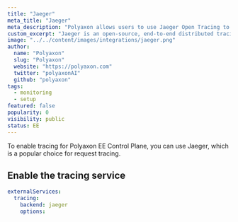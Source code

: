```yaml
---
title: "Jaeger"
meta_title: "Jaeger"
meta_description: "Polyaxon allows users to use Jaeger Open Tracing to trace your API calls in Polyaxon."
custom_excerpt: "Jaeger is an open-source, end-to-end distributed tracing."
image: "../../content/images/integrations/jaeger.png"
author:
  name: "Polyaxon"
  slug: "Polyaxon"
  website: "https://polyaxon.com"
  twitter: "polyaxonAI"
  github: "polyaxon"
tags:
  - monitoring
  - setup
featured: false
popularity: 0
visibility: public
status: EE
---
```


To enable tracing for Polyaxon EE Control Plane, you can use Jaeger, which is a popular choice for request tracing.

## Enable the tracing service 

```yaml
externalServices:
  tracing:
    backend: jaeger
    options:
```
